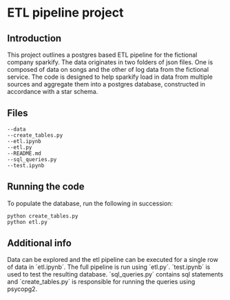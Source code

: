 # ETL pipeline project

## Introduction

This project outlines a postgres based ETL pipeline for the fictional company sparkify. The data originates in two folders of json files. One is composed of data on songs and the other of log data from the fictional service. The code is designed to help sparkify load in data from multiple sources and aggregate them into a postgres database, constructed in accordance with a star schema. 

## Files

    --data
    --create_tables.py
    --etl.ipynb
    --etl.py
    --README.md
    --sql_queries.py
    --test.ipynb


## Running the code

To populate the database, run the following in succession:

    python create_tables.py
    python etl.py

## Additional info

Data can be explored and the etl pipeline can be executed for a single row of data in ´etl.ipynb´. The full pipeline is run using ´etl.py´. ´test.ipynb´ is used to test the resulting database. ´sql_queries.py´ contains sql statements and ´create_tables.py` is responsible for running the queries using psycopg2.  